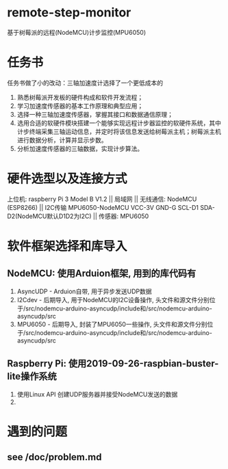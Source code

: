 # remote-step-monitor
基于树莓派的远程(NodeMCU)计步监控(MPU6050)


<!-- 1.熟悉树莓派开发板的硬件构成和软件开发流程；
2.学习加速度传感器的基本工作原理和典型应用；
3.阅读Digilent公司PmodACL2的用户手册，掌握其接口和数据通信原理；
4.选择合适的软硬件模块搭建一个能够实现远程计步器监控的软硬件系统，其中计步终端采集三轴运动信息，并定时将该信息发送给树莓派主机，树莓派主机进行数据分析，计算并显示步数。 -->

# 任务书

任务书做了小的改动：三轴加速度计选择了一个更低成本的
1. 熟悉树莓派开发板的硬件构成和软件开发流程； 
2. 学习加速度传感器的基本工作原理和典型应用； 
3. 选择一种三轴加速度传感器，掌握其接口和数据通信原理； 
4. 选用合适的软硬件模块搭建一个能够实现远程计步器监控的软硬件系统，其中计步终端采集三轴运动信息，并定时将该信息发送给树莓派主机；树莓派主机进行数据分析，计算并显示步数。 
5. 分析加速度传感器的三轴数据，实现计步算法。


# 硬件选型以及连接方式
<p>
上位机: raspberry Pi 3 Model B V1.2
      ||
    局域网
      ||
无线通信: NodeMCU (ESP8266) 
      ||
    I2C传输
  MPU6050-NodeMCU
  VCC-3V
  GND-G
  SCL-D1
  SDA-D2(NodeMCU默认D1D2为I2C)
      ||
传感器: MPU6050
</p>

# 软件框架选择和库导入

## NodeMCU: 使用Arduion框架, 用到的库代码有
1. AsyncUDP - Arduion自带, 用于异步发送UDP数据
2. I2Cdev - 后期导入, 用于NodeMCU的I2C设备操作, 
        头文件和源文件分别位于/src/nodemcu-arduino-asyncudp/include和/src/nodemcu-arduino-asyncudp/src
3. MPU6050 - 后期导入, 封装了MPU6050一些操作, 
        头文件和源文件分别位于/src/nodemcu-arduino-asyncudp/include和/src/nodemcu-arduino-asyncudp/src

## Raspberry Pi: 使用2019-09-26-raspbian-buster-lite操作系统
1. 使用Linux API 创建UDP服务器并接受NodeMCU发送的数据
2. 

# 遇到的问题

## see /doc/problem.md
